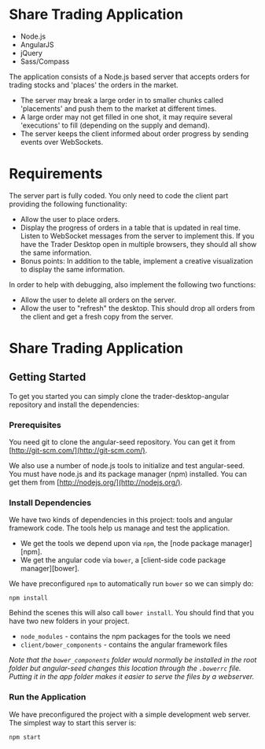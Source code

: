 # Share Trading Application

* Node.js
* AngularJS
* jQuery
* Sass/Compass

The application consists of a Node.js based server that accepts orders for trading stocks and 'places' the orders in the market.

* The server may break a large order in to smaller chunks called 'placements' and push them to the market at different times.
* A large order may not get filled in one shot, it may require several 'executions' to fill (depending on the supply and demand).
* The server keeps the client informed about order progress by sending events over WebSockets.

# Requirements

The server part is fully coded. You only need to code the client part providing the following functionality:

* Allow the user to place orders.
* Display the progress of orders in a table that is updated in real time. Listen to WebSocket messages from the server to implement this. If you have the Trader Desktop open in multiple browsers, they should all show the same information.
* Bonus points: In addition to the table, implement a creative visualization to display the same information.

In order to help with debugging, also implement the following two functions:

* Allow the user to delete all orders on the server.
* Allow the user to "refresh" the desktop. This should drop all orders from the client and get a fresh copy from the server.

# Share Trading Application

## Getting Started

To get you started you can simply clone the trader-desktop-angular repository and install the dependencies:

### Prerequisites

You need git to clone the angular-seed repository. You can get it from
[http://git-scm.com/](http://git-scm.com/).

We also use a number of node.js tools to initialize and test angular-seed. You must have node.js and
its package manager (npm) installed.  You can get them from [http://nodejs.org/](http://nodejs.org/).


### Install Dependencies

We have two kinds of dependencies in this project: tools and angular framework code.  The tools help
us manage and test the application.

* We get the tools we depend upon via `npm`, the [node package manager][npm].
* We get the angular code via `bower`, a [client-side code package manager][bower].

We have preconfigured `npm` to automatically run `bower` so we can simply do:

```
npm install
```

Behind the scenes this will also call `bower install`.  You should find that you have two new
folders in your project.

* `node_modules` - contains the npm packages for the tools we need
* `client/bower_components` - contains the angular framework files

*Note that the `bower_components` folder would normally be installed in the root folder but
angular-seed changes this location through the `.bowerrc` file.  Putting it in the app folder makes
it easier to serve the files by a webserver.*

### Run the Application

We have preconfigured the project with a simple development web server.  The simplest way to start
this server is:

```
npm start
```
